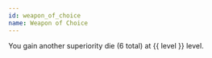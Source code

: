 ```yaml
---
id: weapon_of_choice
name: Weapon of Choice
---
```

You gain another superiority die (6 total) at {{ level }} level.
